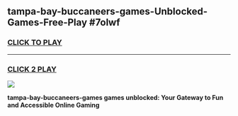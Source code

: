 
## tampa-bay-buccaneers-games-Unblocked-Games-Free-Play #7olwf
<h3>
<a href="https://us.freeplayer.one?title=tampa-bay-buccaneers-games&ref=9M">CLICK TO PLAY</a></h3>
<hr>

<h3>
<a href="https://us.freeplayer.one?title=tampa-bay-buccaneers-games&ref=9M">CLICK 2 PLAY</a>
  
</h3>

<a href="https://us.freeplayer.one?title=tampa-bay-buccaneers-games&ref=9M"><img src="https://clearcache.store/games.png"></a>


**tampa-bay-buccaneers-games games unblocked: Your Gateway to Fun and Accessible Online Gaming**
